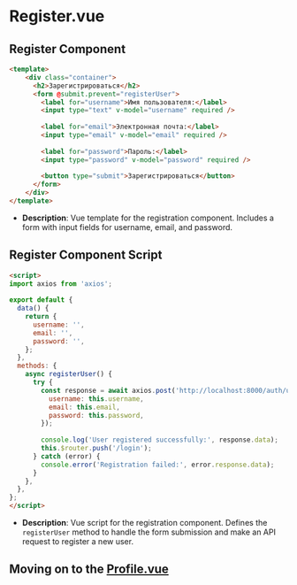 # Register.vue

## Register Component

```html
<template>
    <div class="container">
      <h2>Зарегистрироваться</h2>
      <form @submit.prevent="registerUser">
        <label for="username">Имя пользователя:</label>
        <input type="text" v-model="username" required />
  
        <label for="email">Электронная почта:</label>
        <input type="email" v-model="email" required />
  
        <label for="password">Пароль:</label>
        <input type="password" v-model="password" required />
  
        <button type="submit">Зарегистрироваться</button>
      </form>
    </div>
</template>
```

- **Description**: Vue template for the registration component. Includes a form with input fields for username, email, and password.

## Register Component Script

```html
<script>
import axios from 'axios';
  
export default {
  data() {
    return {
      username: '',
      email: '',
      password: '',
    };
  },
  methods: {
    async registerUser() {
      try {
        const response = await axios.post('http://localhost:8000/auth/users/', {
          username: this.username,
          email: this.email,
          password: this.password,
        });
  
        console.log('User registered successfully:', response.data);
        this.$router.push('/login');
      } catch (error) {
        console.error('Registration failed:', error.response.data);
      }
    },
  },
};
</script>
```

- **Description**: Vue script for the registration component. Defines the `registerUser` method to handle the form submission and make an API request to register a new user.

## Moving on to the [Profile.vue](profile.md)